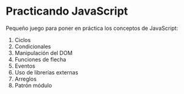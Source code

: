 # Practicando JavaScript

Pequeño juego para poner en práctica los conceptos de JavaScript:
1. Ciclos
2. Condicionales
3. Manipulación del DOM
4. Funciones de flecha
5. Eventos
6. Uso de librerías externas
7. Arreglos
8. Patrón módulo